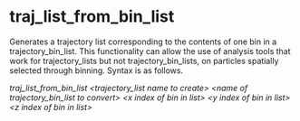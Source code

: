 <h1>traj_list_from_bin_list</h1>

Generates a trajectory list corresponding to the contents of one bin in a trajectory\_bin\_list.  This functionality can allow the use of analysis tools that work for trajectory\_lists but not trajectory\_bin\_lists, on particles spatially selected through binning. Syntax is as follows.

_traj\_list\_from\_bin\_list \<trajectory\_list name to create\> \<name of trajectory\_bin\_list to convert\> \<x index of bin in list\> \<y index of bin in list\> \<z index of bin in list\>_
